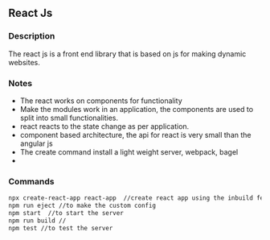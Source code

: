 ## React Js

### Description 

The react js is a front end library that is based on js for making dynamic websites.

### Notes

- The react works on components for functionality 
- Make the modules work in an application, the components are used to split into small functionalities.
- react reacts to the state change as per application.
- component based architecture, the api for react is very small than the angular js
- The create command install a light weight server, webpack, bagel 
- 

### Commands 

```bash
npx create-react-app react-app  //create react app using the inbuild feature this requirs zero config 
npm run eject //to make the custom config
npm start  //to start the server 
npm run build //
npm test //to test the server 
```

 

